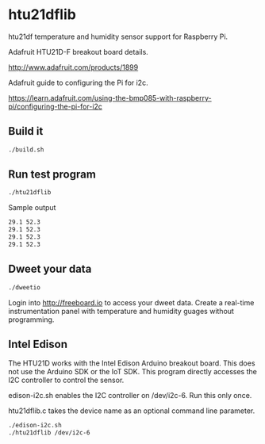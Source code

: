 htu21dflib
==========

htu21df temperature and humidity sensor support for Raspberry Pi.

Adafruit HTU21D-F breakout board details.

http://www.adafruit.com/products/1899

Adafruit guide to configuring the Pi for i2c.

https://learn.adafruit.com/using-the-bmp085-with-raspberry-pi/configuring-the-pi-for-i2c

## Build it

```sh
./build.sh
```
## Run test program

```sh
./htu21dflib
```

Sample output

```sh
29.1 52.3
29.1 52.3
29.1 52.3
29.1 52.3
```

## Dweet your data

```sh
./dweetio
```

Login into http://freeboard.io to access your dweet data. Create a real-time
instrumentation panel with temperature and humidity guages without programming.

## Intel Edison

The HTU21D works with the Intel Edison Arduino breakout board. This does not
use the Arduino SDK or the IoT SDK. This program directly accesses the I2C
controller to control the sensor.

edison-i2c.sh enables the I2C controller on /dev/i2c-6. Run this only once.

htu21dflib.c takes the device name as an optional command line parameter.

```sh
./edison-i2c.sh
./htu21dflib /dev/i2c-6
```
